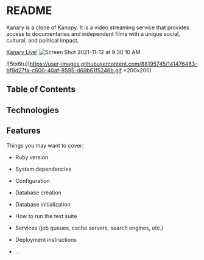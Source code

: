 # README

Kanary is a clone of Kanopy. It is a video streaming service that provides access to documentaries and independent films with a unique social, cultural, and political impact.

[Kanary Live!](https://kanary-rf.herokuapp.com/#/)
![Screen Shot 2021-11-12 at 9 30 10 AM](https://user-images.githubusercontent.com/88195745/141483141-472d1113-2ec9-418a-9f3d-bae4acef1319.png)


![5tx6tu](https://user-images.githubusercontent.com/88195745/141476463-bf9d27fa-c600-40af-8595-d69b61f5246b.gif =200x200)

## Table of Contents

## Technologies

## Features







Things you may want to cover:

* Ruby version

* System dependencies

* Configuration

* Database creation

* Database initialization

* How to run the test suite

* Services (job queues, cache servers, search engines, etc.)

* Deployment instructions

* ...
